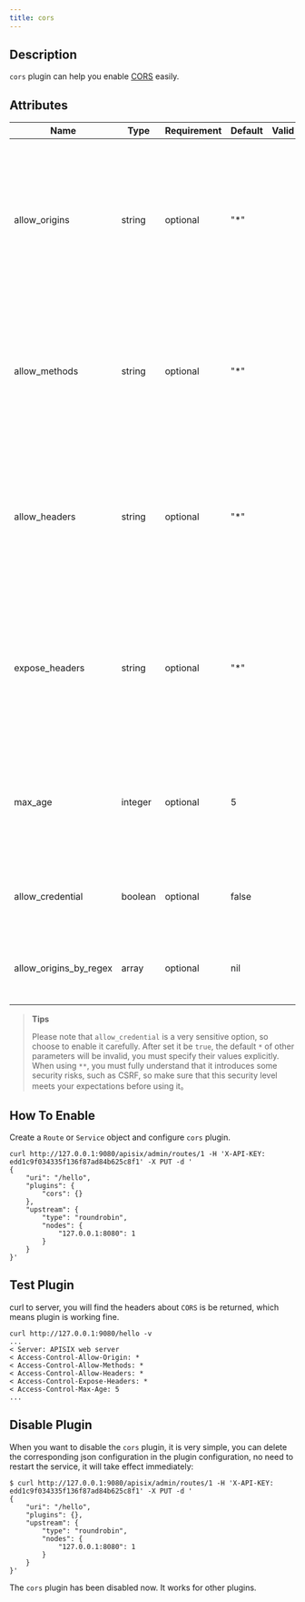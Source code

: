 ```yaml
---
title: cors
---
```


<!--
#
# Licensed to the Apache Software Foundation (ASF) under one or more
# contributor license agreements.  See the NOTICE file distributed with
# this work for additional information regarding copyright ownership.
# The ASF licenses this file to You under the Apache License, Version 2.0
# (the "License"); you may not use this file except in compliance with
# the License.  You may obtain a copy of the License at
#
#     http://www.apache.org/licenses/LICENSE-2.0
#
# Unless required by applicable law or agreed to in writing, software
# distributed under the License is distributed on an "AS IS" BASIS,
# WITHOUT WARRANTIES OR CONDITIONS OF ANY KIND, either express or implied.
# See the License for the specific language governing permissions and
# limitations under the License.
#
-->

## Description

`cors` plugin can help you enable [CORS](https://developer.mozilla.org/en-US/docs/Web/HTTP/CORS) easily.

## Attributes

| Name             | Type    | Requirement | Default | Valid | Description                                                  |
| ---------------- | ------- | ----------- | ------- | ----- | ------------------------------------------------------------ |
| allow_origins    | string  | optional    | "*"     |       | Which Origins is allowed to enable CORS, format as: `scheme`://`host`:`port`, for example: https://somehost.com:8081. Multiple origin use `,` to split. When `allow_credential` is `false`, you can use `*` to indicate allow any origin. you also can allow all any origins forcefully using `**` even already enable `allow_credential`, but it will bring some security risks. |
| allow_methods    | string  | optional    | "*"     |       | Which Method is allowed to enable CORS, such as: `GET`, `POST` etc. Multiple method use `,` to split. When `allow_credential` is `false`, you can use `*` to indicate allow all any method. You also can allow any method forcefully using `**` even already enable `allow_credential`, but it will bring some security risks. |
| allow_headers    | string  | optional    | "*"     |       | Which headers are allowed to set in request when access cross-origin resource. Multiple value use `,` to split. When `allow_credential` is `false`, you can use `*` to indicate allow all request headers. You also can allow any header forcefully using `**` even already enable `allow_credential`, but it will bring some security risks. |
| expose_headers   | string  | optional    | "*"     |       | Which headers are allowed to set in response when access cross-origin resource. Multiple value use `,` to split. When `allow_credential` is false, you can use `*` to indicate allow any header. You also can allow any header forcefully using `**` even already enable allow_credential, but it will bring some security risks.|
| max_age          | integer | optional    | 5       |       | Maximum number of seconds the results can be cached. Within this time range, the browser will reuse the last check result. `-1` means no cache. Please note that the maximum value is depended on browser, please refer to [MDN](https://developer.mozilla.org/en-US/docs/Web/HTTP/Headers/Access-Control-Max-Age#Directives) for details. |
| allow_credential | boolean | optional    | false   |       | Enable request include credential (such as Cookie etc.). According to CORS specification, if you set this option to `true`, you can not use '*' for other options. |
| allow_origins_by_regex | array | optional    | nil   |       | Use regex expressions to match which origin is allowed to enable CORS, for example, [".*\.test.com"] can use to match all subdomain of test.com  |

> **Tips**
>
> Please note that `allow_credential` is a very sensitive option, so choose to enable it carefully. After set it be `true`, the default `*` of other parameters will be invalid, you must specify their values explicitly.
> When using `**`, you must fully understand that it introduces some security risks, such as CSRF, so make sure that this security level meets your expectations before using it。

## How To Enable

Create a `Route` or `Service` object and configure `cors` plugin.

```shell
curl http://127.0.0.1:9080/apisix/admin/routes/1 -H 'X-API-KEY: edd1c9f034335f136f87ad84b625c8f1' -X PUT -d '
{
    "uri": "/hello",
    "plugins": {
        "cors": {}
    },
    "upstream": {
        "type": "roundrobin",
        "nodes": {
            "127.0.0.1:8080": 1
        }
    }
}'
```

## Test Plugin

curl to server, you will find the headers about `CORS` is be returned, which means plugin is working fine.

```shell
curl http://127.0.0.1:9080/hello -v
...
< Server: APISIX web server
< Access-Control-Allow-Origin: *
< Access-Control-Allow-Methods: *
< Access-Control-Allow-Headers: *
< Access-Control-Expose-Headers: *
< Access-Control-Max-Age: 5
...
```

## Disable Plugin

When you want to disable the `cors` plugin, it is very simple, you can delete the corresponding json configuration in the plugin configuration, no need to restart the service, it will take effect immediately:

```shell
$ curl http://127.0.0.1:9080/apisix/admin/routes/1 -H 'X-API-KEY: edd1c9f034335f136f87ad84b625c8f1' -X PUT -d '
{
    "uri": "/hello",
    "plugins": {},
    "upstream": {
        "type": "roundrobin",
        "nodes": {
            "127.0.0.1:8080": 1
        }
    }
}'
```

The `cors` plugin has been disabled now. It works for other plugins.
